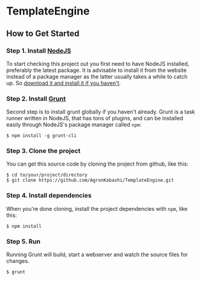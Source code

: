# TemplateEngine

## How to Get Started

### Step 1. Install [NodeJS](http://nodejs.org/)   

To start checking this project out you first need to have NodeJS installed, preferably the latest package. It is advisable to install it from the website instead of a package manager as the latter usually takes a while to catch up. So [download it and install it if you haven't](http://nodejs.org/).

### Step 2. Install [Grunt](http://gruntjs.com/)

Second step is to install grunt globally if you haven't already. Grunt is a task runner written in NodeJS, that has tons of plugins, and can be installed easily through NodeJS's package manager called `npm`:

    $ npm install -g grunt-cli
 
### Step 3. Clone the project

You can get this source code by cloning the project from github, like this:

    $ cd to/your/project/directory
    $ git clone https://github.com/AgronKabashi/TemplateEngine.git

### Step 4. Install dependencies

When you're done cloning, install the project dependencies with `npm`, like this:

    $ npm install

### Step 5. Run

Running Grunt will build, start a webserver and watch the source files for changes.

    $ grunt
